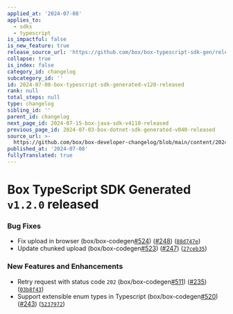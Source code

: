 ```yaml
---
applied_at: '2024-07-08'
applies_to:
  - sdks
  - typescript
is_impactful: false
is_new_feature: true
release_source_url: 'https://github.com/box/box-typescript-sdk-gen/releases/tag/v1.2.0'
collapse: true
is_index: false
category_id: changelog
subcategory_id: ''
id: 2024-07-08-box-typescript-sdk-generated-v120-released
rank: null
total_steps: null
type: changelog
sibling_id: ''
parent_id: changelog
next_page_id: 2024-07-15-box-java-sdk-v4110-released
previous_page_id: 2024-07-03-box-dotnet-sdk-generated-v040-released
source_url: >-
  https://github.com/box/box-developer-changelog/blob/main/content/2024/07-08-box-typescript-sdk-generated-v120-released.md
published_at: '2024-07-08'
fullyTranslated: true
---
```

# Box TypeScript SDK Generated `v1.2.0` released

### Bug Fixes

* Fix upload in browser (box/box-codegen[#524][1]) ([#248][2]) ([`88d747e`][3])
* Update chunked upload (box/box-codegen[#523][4]) ([#247][5]) ([`27ceb35`][6])

### New Features and Enhancements

* Retry request with status code `202` (box/box-codegen[#511][7]) ([#235][8]) ([`03b8f43`][9])
* Support extensible enum types in Typescript (box/box-codegen[#520][10]) ([#243][11]) ([`5237972`][12])

[1]: https://github.com/box/box-typescript-sdk-gen/issues/524

[2]: https://github.com/box/box-typescript-sdk-gen/issues/248

[3]: https://github.com/box/box-typescript-sdk-gen/commit/88d747e0f03dfa3c2d6089257c6e8b5b635775e0

[4]: https://github.com/box/box-typescript-sdk-gen/issues/523

[5]: https://github.com/box/box-typescript-sdk-gen/issues/247

[6]: https://github.com/box/box-typescript-sdk-gen/commit/27ceb35e6444843eea9b7ec6923fe958c9a74571

[7]: https://github.com/box/box-typescript-sdk-gen/issues/511

[8]: https://github.com/box/box-typescript-sdk-gen/issues/235

[9]: https://github.com/box/box-typescript-sdk-gen/commit/03b8f4314ada5ef5596706b7599cc76565fe96a5

[10]: https://github.com/box/box-typescript-sdk-gen/issues/520

[11]: https://github.com/box/box-typescript-sdk-gen/issues/243

[12]: https://github.com/box/box-typescript-sdk-gen/commit/523797273bc08e3b22609ef0019432ab3e43c3ba
